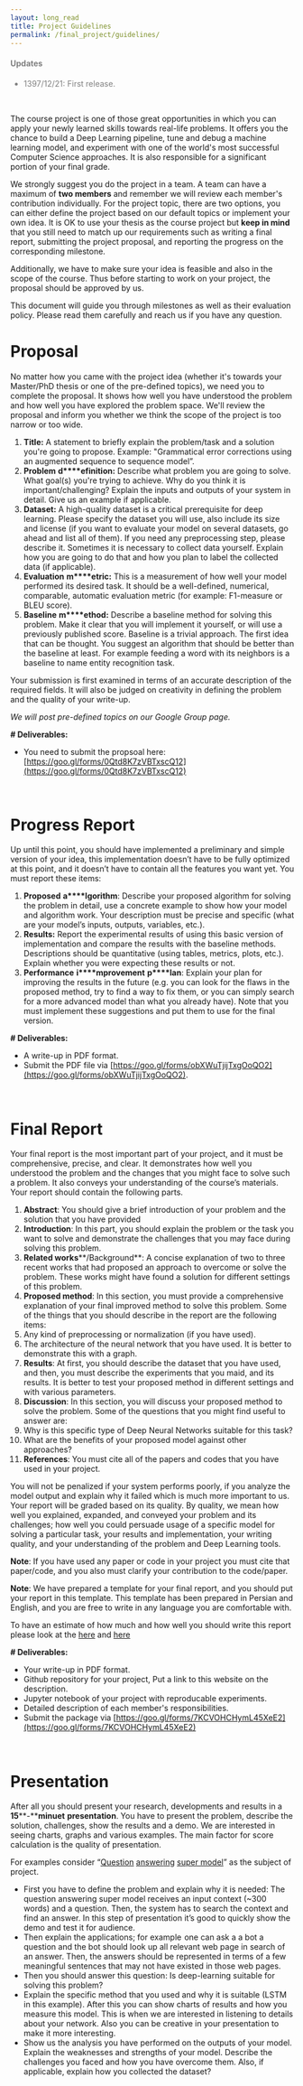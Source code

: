 ```yaml
---
layout: long_read
title: Project Guidelines
permalink: /final_project/guidelines/
---
```


<div style="color: gray">
<h4>Updates</h4>
<ul>
  <li>1397/12/21: First release.</li>
</ul>
<br>
</div>

The course project is one of those great opportunities in which you can apply your newly learned skills towards real-life problems. It offers you the chance to build a Deep Learning pipeline, tune and debug a machine learning model, and experiment with one of the world's most successful Computer Science approaches. It is also responsible for a significant portion of your final grade.

We strongly suggest you do the project in a team.  A team can have a maximum of **two members** and remember we will review each member's contribution individually. For the project topic, there are two options, you can either define the project based on our default topics or implement your own idea. It is OK to use your thesis as the course project but **keep in mind** that you still need to match up our requirements such as writing a final report, submitting the project proposal, and reporting the progress on the corresponding milestone.

Additionally, we have to make sure your idea is feasible and also in the scope of the course. Thus before starting to work on your project, the proposal should be approved by us. 

This document will guide you through milestones as well as their evaluation policy. Please read them carefully and reach us if you have any question.

# Proposal

No matter how you came with the project idea (whether it's towards your Master/PhD thesis or one of the pre-defined topics), we need you to complete the proposal. It shows how well you have understood the problem and how well you have explored the problem space. We'll review the proposal and inform you whether we think the scope of the project is too narrow or too wide.


1. **Title:** A statement to briefly explain the problem/task and a solution you're going to propose. Example: "Grammatical error corrections using an augmented sequence to sequence model”.
2. **Problem** **d****efinition:** Describe what problem you are going to solve. What goal(s) you're trying to achieve.  Why do you think it is important/challenging? Explain the inputs and outputs of your system in detail. Give us an example if applicable. 
3. **Dataset:** A high-quality dataset is a critical prerequisite for deep learning. Please specify the dataset you will use, also include its size and license (if you want to evaluate your model on several datasets, go ahead and list all of them). If you need any preprocessing step, please describe it. Sometimes it is necessary to collect data yourself. Explain how you are going to do that and how you plan to label the collected data (if applicable).
4. **Evaluation** **m****etric:** This is a measurement of how well your model performed its desired task. It should be a well-defined, numerical, comparable, automatic evaluation metric (for example: F1-measure or BLEU score). 
5. **Baseline** **m****ethod:** Describe a baseline method for solving this problem. Make it clear that you will implement it yourself, or will use a previously published score. Baseline is a trivial approach. The first idea that can be thought. You suggest an algorithm that should be better than the baseline at least. For example feeding a word with its neighbors is a baseline to name entity recognition task.

Your submission is first examined in terms of an accurate description of the required fields. It will also be judged on creativity in defining the problem and the quality of your write-up.

*We will post pre-defined topics on our Google Group page.*

**# Deliverables:**
* You need to submit the propsoal here: [https://goo.gl/forms/0Qtd8K7zVBTxscQ12](https://goo.gl/forms/0Qtd8K7zVBTxscQ12)

<br>

# Progress Report

Up until this point, you should have implemented a preliminary  and simple version of your idea, this implementation doesn’t have to be fully optimized at this point,  and it doesn’t have to contain all the features you want yet.
You must report these items:

1. **Proposed** **a****lgorithm**: Describe your proposed algorithm for solving the problem in detail, use a concrete example to show how your model and algorithm work. Your description must be precise and specific (what are your model’s inputs, outputs, variables, etc.).
2. **Results:** Report the experimental results of using this basic version of implementation and compare the results with the baseline methods. Descriptions should be quantitative (using tables, metrics, plots, etc.). Explain whether you were expecting these results or not.
3. **Performance** **i****mprovement** **p****lan**: Explain your plan for improving the results in the future (e.g. you can look for the flaws in the proposed method, try to find a way to fix them, or you can simply search for a more advanced model than what you already have). Note that you must implement these suggestions and put them to use for the final version.

**# Deliverables:**
* A write-up in PDF format.
* Submit the PDF file via [https://goo.gl/forms/obXWuTjijTxgOoQO2](https://goo.gl/forms/obXWuTjijTxgOoQO2).

<br>

# Final Report 

Your final report is the most important part of your project, and it must be comprehensive, precise, and clear. It demonstrates how well you understood the problem and the changes that you might face to solve such a problem. It also conveys your understanding of the course’s materials. Your report should contain the following parts.

1. **Abstract**: You should give a brief introduction of your problem and the solution that you have provided
2. **Introduction**: In this part, you should explain the problem or the task you want to solve and demonstrate the challenges that you may face during solving this problem.
3. **Related works****/Background**: A concise explanation of two to three recent works that had proposed an approach to overcome or solve the problem. These works might have found a solution for different settings of this problem.
4. **Proposed method**: In this section, you must provide a comprehensive explanation of your final improved method to solve this problem. Some of the things that you should describe in the report are the following items:
  1. Any kind of preprocessing or normalization (if you have used).
  2. The architecture of the neural network that you have used. It is better to demonstrate this with a graph.
5. **Results**: At first, you should describe the dataset that you have used, and then, you must describe the experiments that you maid, and its results. It is better to test your proposed method in different settings and with various parameters.
6. **Discussion**: In this section, you will discuss your proposed method to solve the problem. Some of the questions that you might find useful to answer are:
  1. Why is this specific type of Deep Neural Networks suitable for this task?
  2. What are the benefits of your proposed model against other approaches?
7. **References**: You must cite all of the papers and codes that you have used in your project.

You will not be penalized if your system performs poorly, if you analyze the model output and explain why it failed which is much more important to us. Your report will be graded based on its quality. By quality, we mean how well you explained, expanded, and conveyed your problem and its challenges; how well you could persuade usage of a specific model for solving a particular task, your results and implementation, your writing quality, and your understanding of the problem and Deep Learning tools.

**Note**: If you have used any paper or code in your project you must cite that paper/code, and you also must clarify your contribution to the code/paper.

**Note**: We have prepared a template for your final report, and you should put your report in this template. This template has been prepared in Persian and English, and you are free to write in any language you are comfortable with.

To have an estimate of how much and how well you should write this report please look at the [here](http://cs229.stanford.edu/proj2018/) and [here](http://cs229.stanford.edu/proj2017/)

**# Deliverables:**
* Your write-up in PDF format.
* Github repository for your project, Put a link to this website on the description.
* Jupyter notebook of your project with reproducable experiments.
* Detailed description of each member's responsibilities.
* Submit the package via [https://goo.gl/forms/7KCVOHCHymL45XeE2](https://goo.gl/forms/7KCVOHCHymL45XeE2)

<br>

# Presentation
After all you should present your research, developments and results in a **15****-****minuet** **presentation**. You have to present the problem, describe the solution, challenges, show the results and a demo. We are interested in seeing charts, graphs and various examples. The main factor for score calculation is the quality of presentation.

For examples consider “[Q](https://rajpurkar.github.io/SQuAD-explorer/explore/v2.0/dev/Geology.html?model=BERT%20(single%20model)%20(Google%20AI%20Language)&version=v2.0)[uestion](https://rajpurkar.github.io/SQuAD-explorer/explore/v2.0/dev/Geology.html?model=BERT%20(single%20model)%20(Google%20AI%20Language)&version=v2.0) [](https://rajpurkar.github.io/SQuAD-explorer/explore/v2.0/dev/Geology.html?model=BERT%20(single%20model)%20(Google%20AI%20Language)&version=v2.0)[answer](https://rajpurkar.github.io/SQuAD-explorer/explore/v2.0/dev/Geology.html?model=BERT%20(single%20model)%20(Google%20AI%20Language)&version=v2.0)[ing](https://rajpurkar.github.io/SQuAD-explorer/explore/v2.0/dev/Geology.html?model=BERT%20(single%20model)%20(Google%20AI%20Language)&version=v2.0) [super model](https://rajpurkar.github.io/SQuAD-explorer/explore/v2.0/dev/Geology.html?model=BERT%20(single%20model)%20(Google%20AI%20Language)&version=v2.0)” as the subject of project. 

- First you have to define the problem and explain why it is needed: The question answering super model receives an input context (~300 words) and a question. Then, the system has to search the context and find an answer. In this step of presentation it’s good to quickly show the demo and test it for audience. 
- Then explain the applications; for example  one can ask a a bot a question and the bot should look up all relevant web page in search of an answer. Then, the answers should be represented  in terms of a few meaningful sentences that may not have existed in those web pages.
- Then you should answer this question: Is deep-learning suitable for solving this problem? 
- Explain the specific method that you used and why it is suitable (LSTM in this example). After this you can show charts of results and how you measure this model. This is when we are interested in listening to details about your network. Also you can be creative in your presentation to make it more interesting.
- Show us the analysis you have performed on the outputs of your model. Explain the weaknesses and strengths of your model. Describe the challenges you faced and how you have overcome them. Also, if applicable, explain how you collected the dataset?

